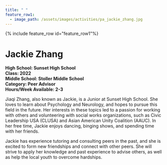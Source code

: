 ```yaml
---
title: " "
feature_row1:
  - image_path: /assets/images/activities/pa_jackie_zhang.jpg
---
```


{% include feature_row id="feature_row1"%}

# Jackie Zhang

**High School: Sunset High School**  
**Class: 2022**  
**Middle School: Stoller Middle School**  
**Category: Peer Advisor**  
**Hours/Week Available: 2-3**  

Jiaqi Zhang, also known as Jackie, is a Junior at Sunset High School. She loves to learn about Psychology and Neurology, and hopes to pursue this field in the future. Her interests in these topics led to a passion for working with others and volunteering with social works organizations, such as Civic Leadership USA (CLUSA) and Asian American Unity Coalition (AAUC). In her free time, Jackie enjoys dancing, binging shows, and spending time with her friends.

Jackie has experience tutoring and consulting peers in the past, and she is excited to form new friendships and connect with other peers. She will strive to apply her knowledge and past experience to advise others, as well as help the local youth to overcome hardships.  

